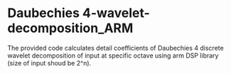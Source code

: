 # Daubechies 4-wavelet-decomposition_ARM
The provided code calculates detail coefficients of Daubechies 4 discrete
 wavelet decomposition of input at specific octave using arm DSP library
 (size of input shoud be 2^n).
